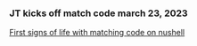 
### JT kicks off match code march 23, 2023

[First signs of life with matching code on nushell](https://discord.com/channels/601130461678272522/683070703716925568/1088603069916381316)
